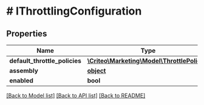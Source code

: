 # # IThrottlingConfiguration

## Properties

Name | Type | Description | Notes
------------ | ------------- | ------------- | -------------
**default_throttle_policies** | [**\Criteo\Marketing\Model\ThrottlePolicy[]**](ThrottlePolicy.md) |  | [optional] 
**assembly** | [**object**](.md) |  | [optional] 
**enabled** | **bool** |  | [optional] 

[[Back to Model list]](../../README.md#documentation-for-models) [[Back to API list]](../../README.md#documentation-for-api-endpoints) [[Back to README]](../../README.md)


